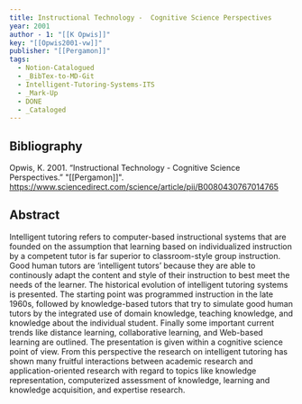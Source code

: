 ```yaml
---
title: Instructional Technology -  Cognitive Science Perspectives
year: 2001
author - 1: "[[K Opwis]]"
key: "[[Opwis2001-vw]]"
publisher: "[[Pergamon]]"
tags:
  - Notion-Catalogued
  - _BibTex-to-MD-Git
  - Intelligent-Tutoring-Systems-ITS
  - _Mark-Up
  - DONE
  - _Cataloged
---
```


## Bibliography
Opwis, K. 2001. “Instructional Technology -  Cognitive Science Perspectives.” "[[Pergamon]]". https://www.sciencedirect.com/science/article/pii/B0080430767014765

## Abstract
Intelligent tutoring refers to computer-based instructional systems that are founded on the assumption that learning based on individualized instruction by a competent tutor is far superior to classroom-style group instruction. Good human tutors are ‘intelligent tutors’ because they are able to continously adapt the content and style of their instruction to best meet the needs of the learner. The historical evolution of intelligent tutoring systems is presented. The starting point was programmed instruction in the late 1960s, followed by knowledge-based tutors that try to simulate good human tutors by the integrated use of domain knowledge, teaching knowledge, and knowledge about the individual student. Finally some important current trends like distance learning, collaborative learning, and Web-based learning are outlined. The presentation is given within a cognitive science point of view. From this perspective the research on intelligent tutoring has shown many fruitful interactions between academic research and application-oriented research with regard to topics like knowledge representation, computerized assessment of knowledge, learning and knowledge acquisition, and expertise research.